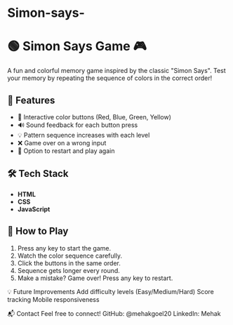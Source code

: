 # Simon-says-
# 🟢 Simon Says Game 🎮

A fun and colorful memory game inspired by the classic "Simon Says". Test your memory by repeating the sequence of colors in the correct order!


## 🚀 Features

- 🎨 Interactive color buttons (Red, Blue, Green, Yellow)
- 🔊 Sound feedback for each button press
- 💡 Pattern sequence increases with each level
- ❌ Game over on a wrong input
- 🔁 Option to restart and play again


## 🛠️ Tech Stack

- **HTML**
- **CSS**
- **JavaScript**


## 🧠 How to Play

1. Press any key to start the game.
2. Watch the color sequence carefully.
3. Click the buttons in the same order.
4. Sequence gets longer every round.
5. Make a mistake? Game over! Press any key to restart.


💡 Future Improvements
Add difficulty levels (Easy/Medium/Hard)
Score tracking
Mobile responsiveness


📬 Contact
Feel free to connect!
GitHub: @mehakgoel20
LinkedIn: Mehak

